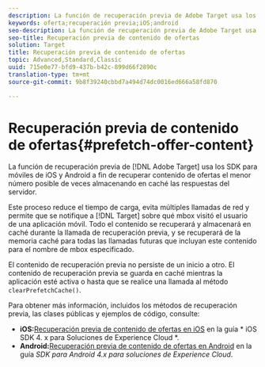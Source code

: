 ```yaml
---
description: La función de recuperación previa de Adobe Target usa los SDK para móviles de iOS y Android a fin de recuperar contenido de ofertas el menor número posible de veces almacenando en caché las respuestas del servidor.
keywords: oferta;recuperación previa;iOS;android
seo-description: La función de recuperación previa de Adobe Target usa los SDK para móviles de iOS y Android a fin de recuperar contenido de ofertas el menor número posible de veces almacenando en caché las respuestas del servidor.
seo-title: Recuperación previa de contenido de ofertas
solution: Target
title: Recuperación previa de contenido de ofertas
topic: Advanced,Standard,Classic
uuid: 715e0e77-bfd9-437b-b42c-899d66f2890c
translation-type: tm+mt
source-git-commit: 9b8f39240cbbd7a494d74dc0016ed666a58fd870

---
```



# Recuperación previa de contenido de ofertas{#prefetch-offer-content}

La función de recuperación previa de [!DNL Adobe Target] usa los SDK para móviles de iOS y Android a fin de recuperar contenido de ofertas el menor número posible de veces almacenando en caché las respuestas del servidor.

Este proceso reduce el tiempo de carga, evita múltiples llamadas de red y permite que se notifique a [!DNL Target] sobre qué mbox visitó el usuario de una aplicación móvil. Todo el contenido se recuperará y almacenará en caché durante la llamada de recuperación previa, y se recuperará de la memoria caché para todas las llamadas futuras que incluyan este contenido para el nombre de mbox especificado.

El contenido de recuperación previa no persiste de un inicio a otro. El contenido de recuperación previa se guarda en caché mientras la aplicación esté activa o hasta que se realice una llamada al método `clearPrefetchCache()`.

Para obtener más información, incluidos los métodos de recuperación previa, las clases públicas y ejemplos de código, consulte:

* **iOS:**[Recuperación previa de contenido de ofertas en iOS](https://marketing.adobe.com/resources/help/en_US/mobile/ios/c_mob_target-prefetch_ios.html) en la guía * iOS SDK 4. x para Soluciones de Experience Cloud *.
* **Android:**[Recuperación previa de contenido de ofertas en Android](https://marketing.adobe.com/resources/help/en_US/mobile/android/c_mob_target-prefetch_android.html) en la guía *SDK para Android 4.x para soluciones de Experience Cloud*.